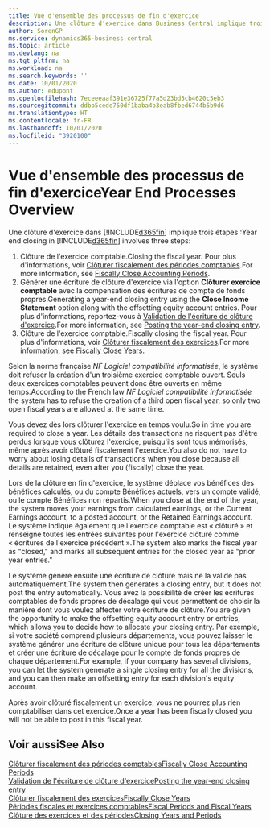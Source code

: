 ```yaml
---
title: Vue d'ensemble des processus de fin d'exercice
description: Une clôture d'exercice dans Business Central implique trois étapes.
author: SorenGP
ms.service: dynamics365-business-central
ms.topic: article
ms.devlang: na
ms.tgt_pltfrm: na
ms.workload: na
ms.search.keywords: ''
ms.date: 10/01/2020
ms.author: edupont
ms.openlocfilehash: 7eceeeaaf391e36725f77a5d23bd5cb4620c5eb3
ms.sourcegitcommit: ddbb5cede750df1baba4b3eab8fbed6744b5b9d6
ms.translationtype: HT
ms.contentlocale: fr-FR
ms.lasthandoff: 10/01/2020
ms.locfileid: "3920100"
---
```

# <a name="year-end-processes-overview"></a><span data-ttu-id="440f0-103">Vue d'ensemble des processus de fin d'exercice</span><span class="sxs-lookup"><span data-stu-id="440f0-103">Year End Processes Overview</span></span>

<span data-ttu-id="440f0-104">Une clôture d'exercice dans [!INCLUDE[d365fin](../../includes/d365fin_md.md)] implique trois étapes :</span><span class="sxs-lookup"><span data-stu-id="440f0-104">Year end closing in [!INCLUDE[d365fin](../../includes/d365fin_md.md)] involves three steps:</span></span>  

1. <span data-ttu-id="440f0-105">Clôture de l'exercice comptable.</span><span class="sxs-lookup"><span data-stu-id="440f0-105">Closing the fiscal year.</span></span> <span data-ttu-id="440f0-106">Pour plus d'informations, voir [Clôturer fiscalement des périodes comptables](how-to-fiscally-close-accounting-periods.md).</span><span class="sxs-lookup"><span data-stu-id="440f0-106">For more information, see [Fiscally Close Accounting Periods](how-to-fiscally-close-accounting-periods.md).</span></span>  
2. <span data-ttu-id="440f0-107">Générer une écriture de clôture d'exercice via l'option **Clôturer exercice comptable** avec la compensation des écritures de compte de fonds propres.</span><span class="sxs-lookup"><span data-stu-id="440f0-107">Generating a year-end closing entry using the **Close Income Statement** option along with the offsetting equity account entries.</span></span> <span data-ttu-id="440f0-108">Pour plus d'informations, reportez-vous à [Validation de l'écriture de clôture d'exercice](how-to-post-the-year-end-closing-entry.md).</span><span class="sxs-lookup"><span data-stu-id="440f0-108">For more information, see [Posting the year-end closing entry](how-to-post-the-year-end-closing-entry.md).</span></span>  
3. <span data-ttu-id="440f0-109">Clôture de l'exercice comptable.</span><span class="sxs-lookup"><span data-stu-id="440f0-109">Fiscally closing the fiscal year.</span></span> <span data-ttu-id="440f0-110">Pour plus d'informations, voir [Clôturer fiscalement des exercices](how-to-fiscally-close-years.md).</span><span class="sxs-lookup"><span data-stu-id="440f0-110">For more information, see [Fiscally Close Years](how-to-fiscally-close-years.md).</span></span>  

<span data-ttu-id="440f0-111">Selon la norme française *NF Logiciel compatibilité informatisée*, le système doit refuser la création d'un troisième exercice comptable ouvert. Seuls deux exercices comptables peuvent donc être ouverts en même temps.</span><span class="sxs-lookup"><span data-stu-id="440f0-111">According to the French law *NF Logiciel compatibilité informatisée* the system has to refuse the creation of a third open fiscal year, so only two open fiscal years are allowed at the same time.</span></span>  

<span data-ttu-id="440f0-112">Vous devez dès lors clôturer l'exercice en temps voulu.</span><span class="sxs-lookup"><span data-stu-id="440f0-112">So in time you are required to close a year.</span></span> <span data-ttu-id="440f0-113">Les détails des transactions ne risquent pas d'être perdus lorsque vous clôturez l'exercice, puisqu'ils sont tous mémorisés, même après avoir clôturé fiscalement l'exercice.</span><span class="sxs-lookup"><span data-stu-id="440f0-113">You also do not have to worry about losing details of transactions when you close because all details are retained, even after you (fiscally) close the year.</span></span>  

<span data-ttu-id="440f0-114">Lors de la clôture en fin d'exercice, le système déplace vos bénéfices des bénéfices calculés, ou du compte Bénéfices actuels, vers un compte validé, ou le compte Bénéfices non répartis.</span><span class="sxs-lookup"><span data-stu-id="440f0-114">When you close at the end of the year, the system moves your earnings from calculated earnings, or the Current Earnings account, to a posted account, or the Retained Earnings account.</span></span> <span data-ttu-id="440f0-115">Le système indique également que l'exercice comptable est « clôturé » et renseigne toutes les entrées suivantes pour l'exercice clôturé comme « écritures de l'exercice précédent ».</span><span class="sxs-lookup"><span data-stu-id="440f0-115">The system also marks the fiscal year as "closed," and marks all subsequent entries for the closed year as "prior year entries."</span></span>  

<span data-ttu-id="440f0-116">Le système génère ensuite une écriture de clôture mais ne la valide pas automatiquement.</span><span class="sxs-lookup"><span data-stu-id="440f0-116">The system then generates a closing entry, but it does not post the entry automatically.</span></span> <span data-ttu-id="440f0-117">Vous avez la possibilité de créer les écritures comptables de fonds propres de décalage qui vous permettent de choisir la manière dont vous voulez affecter votre écriture de clôture.</span><span class="sxs-lookup"><span data-stu-id="440f0-117">You are given the opportunity to make the offsetting equity account entry or entries, which allows you to decide how to allocate your closing entry.</span></span> <span data-ttu-id="440f0-118">Par exemple, si votre société comprend plusieurs départements, vous pouvez laisser le système générer une écriture de clôture unique pour tous les départements et créer une écriture de décalage pour le compte de fonds propres de chaque département.</span><span class="sxs-lookup"><span data-stu-id="440f0-118">For example, if your company has several divisions, you can let the system generate a single closing entry for all the divisions, and you can then make an offsetting entry for each division's equity account.</span></span>  

<span data-ttu-id="440f0-119">Après avoir clôturé fiscalement un exercice, vous ne pourrez plus rien comptabiliser dans cet exercice.</span><span class="sxs-lookup"><span data-stu-id="440f0-119">Once a year has been fiscally closed you will not be able to post in this fiscal year.</span></span>  

## <a name="see-also"></a><span data-ttu-id="440f0-120">Voir aussi</span><span class="sxs-lookup"><span data-stu-id="440f0-120">See Also</span></span>

[<span data-ttu-id="440f0-121">Clôturer fiscalement des périodes comptables</span><span class="sxs-lookup"><span data-stu-id="440f0-121">Fiscally Close Accounting Periods</span></span>](how-to-fiscally-close-accounting-periods.md)  
[<span data-ttu-id="440f0-122">Validation de l'écriture de clôture d'exercice</span><span class="sxs-lookup"><span data-stu-id="440f0-122">Posting the year-end closing entry</span></span>](how-to-post-the-year-end-closing-entry.md)  
[<span data-ttu-id="440f0-123">Clôturer fiscalement des exercices</span><span class="sxs-lookup"><span data-stu-id="440f0-123">Fiscally Close Years</span></span>](how-to-fiscally-close-years.md)  
[<span data-ttu-id="440f0-124">Périodes fiscales et exercices comptables</span><span class="sxs-lookup"><span data-stu-id="440f0-124">Fiscal Periods and Fiscal Years</span></span>](fiscal-periods-and-fiscal-years.md)  
[<span data-ttu-id="440f0-125">Clôture des exercices et des périodes</span><span class="sxs-lookup"><span data-stu-id="440f0-125">Closing Years and Periods</span></span>](../../year-close-years-periods.md)  
